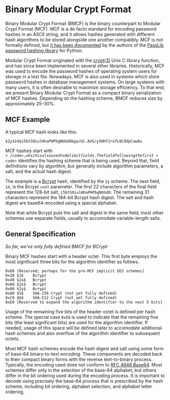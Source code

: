 Binary Modular Crypt Format
===========================

Binary Modular Crypt Format (BMCF) is the binary counterpart to Modular Crypt Format (MCF). MCF is a de facto standard for encoding password hashes in an ASCII string, and it allows hashes generated with different hash algorithms to be stored alongside one another compatibly. MCF is not formally defined, but [it has been documented][mcf] by the authors of the [PassLib password hashing library][passlib] for Python.

Modular Crypt Format originated with the [crypt(3)][crypt] Unix C library function, and has since been implemented in several other libraries. Historically, MCF was used to encode the password hashes of operating system users for storage in a text file. Nowadays, MCF is also used in systems which store password hashes in database management systems. On large systems with many users, it is often desirable to maximize storage efficiency. To that end, we present Binary Modular Crypt Format as a compact binary serialization of MCF hashes. Depending on the hashing scheme, BMCF reduces size by approximately 25–30%.

[mcf]:      pythonhosted.org/passlib/modular_crypt_format.html  "Passlib's Documentation of MCF"
[passlib]:  http://pythonhosted.org/passlib/index.html          "Passlib password hashing library for Python"
[crypt]:    en.wikipedia.org/wiki/Crypt_(C)                     "crypt(3) Unix C library function"


MCF Example
-----------

A typical MCF hash looks like this:

    $2y$14$i5btSOiulHhaPHPbgNUGdObga/GC.AVG/y5HHY1ra7L0C9dpCaw8u

MCF hashes start with <code>$</code>, which is also used to delimit fields. The field following the first <code>$</code> identifies the hashing scheme that is being used. Beyond that, field definitions vary by algorithm, but generally include algorithm parameters, a salt, and the actual hash digest.

The example is a [Bcrypt][bcrypt] hash, identified by the <code>2y</code> scheme. The next field, <code>14</code>, is the Bcrypt <code>cost</code> parameter. The first 22 characters of the final field represent the 128-bit salt, <code>i5btSOiulHhaPHPbgNUGdO</code>. The remaining 31 characters represent the 184-bit Bcrypt hash digest. The salt and hash digest are base64-encoded using a special alphabet.

Note that while Bcrypt puts the salt and digest in the same field, most other schemes use separate fields, usually to accomodate variable-length salts.

[bcrypt]: http://en.wikipedia.org/wiki/Bcrypt "Bcrypt, Blowfish-based password hashing"


General Specification
---------------------

*So far, we've only fully defined BMCF for BCrypt*

Binary MCF hashes start with a header octet. This first byte employs the most significant three bits for the algorithm identifier as follows.

    0x00 [Reserved; perhaps for the pre-MCF implicit DES schemes]
    0x20 $2$    Bcrypt
    0x40 $2a$   Bcrypt
    0x60 $2x$   Bcrypt
    0x80 $2y$   Bcrypt
    0xA0 $5$    SHA-256 Crypt (not yet fully defined)
    0xC0 $6$    SHA-512 Crypt (not yet fully defined)
    0xE0 [Reserved to expand the algorithm identifier to the next 5 bits]

Usage of the remaining five bits of the header octet is defined per hash scheme. The special case <code>0xE0</code> is used to indicate that the remaining five bits (the least significant bits) are used for the algorithm identifier. If needed, usage of this space will be defined later to accomodate additional hash schemes and also overflow of the algorithm identifier to subsequent octets.

Most MCF hash schemes encode the hash digest and salt using some form of base-64 binary-to-text encoding. These components are decoded back to their compact binary forms with the reverse text-to-binary process. Typically, the encoding used does not conform to [RFC 4648 Base64][base64]. Most schemes differ only in the selection of the base-64 alphabet, but others differ in the bit ordering used during the encoding process. It is important to decode using precisely the base-64 process that is prescribed by the hash scheme, including bit ordering, alphabet selection, and alphabet letter ordering.

[base64]: http://tools.ietf.org/html/rfc4648#section-4 "RFC 4648 Base64 Specification"
